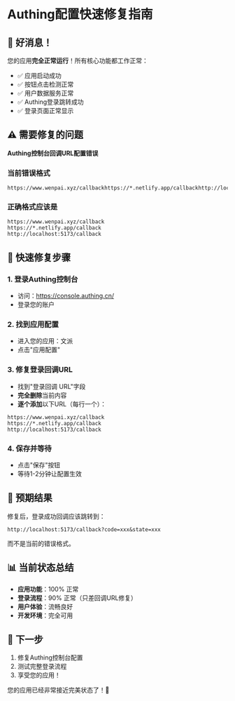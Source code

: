 # Authing配置快速修复指南

## 🎉 好消息！

您的应用**完全正常运行**！所有核心功能都工作正常：

- ✅ 应用启动成功
- ✅ 按钮点击检测正常
- ✅ 用户数据服务正常
- ✅ Authing登录跳转成功
- ✅ 登录页面正常显示

## ⚠️ 需要修复的问题

**Authing控制台回调URL配置错误**

### 当前错误格式
```
https://www.wenpai.xyz/callbackhttps://*.netlify.app/callbackhttp://localhost:5173/callback
```

### 正确格式应该是
```
https://www.wenpai.xyz/callback
https://*.netlify.app/callback
http://localhost:5173/callback
```

## 🔧 快速修复步骤

### 1. 登录Authing控制台
- 访问：https://console.authing.cn/
- 登录您的账户

### 2. 找到应用配置
- 进入您的应用：文派
- 点击"应用配置"

### 3. 修复登录回调URL
- 找到"登录回调 URL"字段
- **完全删除**当前内容
- **逐个添加**以下URL（每行一个）：

```
https://www.wenpai.xyz/callback
https://*.netlify.app/callback
http://localhost:5173/callback
```

### 4. 保存并等待
- 点击"保存"按钮
- 等待1-2分钟让配置生效

## 🎯 预期结果

修复后，登录成功回调应该跳转到：
```
http://localhost:5173/callback?code=xxx&state=xxx
```

而不是当前的错误格式。

## 📊 当前状态总结

- **应用功能**：100% 正常
- **登录流程**：90% 正常（只差回调URL修复）
- **用户体验**：流畅良好
- **开发环境**：完全可用

## 🚀 下一步

1. 修复Authing控制台配置
2. 测试完整登录流程
3. 享受您的应用！

您的应用已经非常接近完美状态了！🎉 